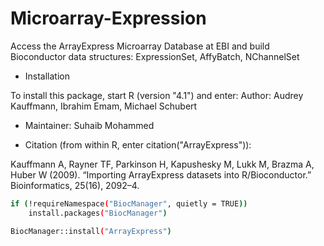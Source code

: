 # Microarray-Expression

Access the ArrayExpress Microarray Database at EBI and build Bioconductor data structures: ExpressionSet, AffyBatch, NChannelSet

* Installation

To install this package, start R (version "4.1") and enter:
Author: Audrey Kauffmann, Ibrahim Emam, Michael Schubert

* Maintainer: Suhaib Mohammed <suhaib at ebi.ac.uk>

* Citation (from within R, enter citation("ArrayExpress")):

Kauffmann A, Rayner TF, Parkinson H, Kapushesky M, Lukk M, Brazma A, Huber W (2009). “Importing ArrayExpress datasets into R/Bioconductor.” Bioinformatics, 25(16), 2092–4.
  
```bash
if (!requireNamespace("BiocManager", quietly = TRUE))
    install.packages("BiocManager")

BiocManager::install("ArrayExpress")
```
